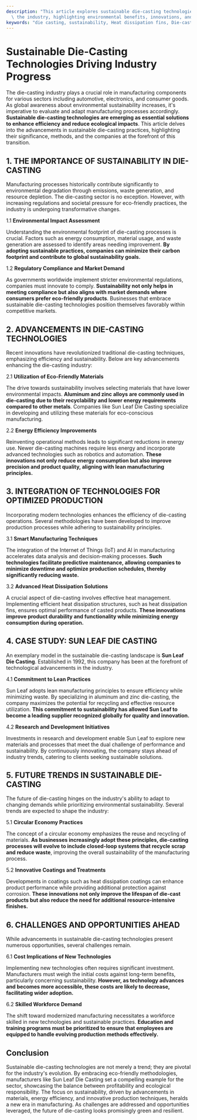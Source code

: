 ```yaml
---
description: "This article explores sustainable die-casting technologies that are transforming\
  \ the industry, highlighting environmental benefits, innovations, and future trends."
keywords: "die casting, sustainability, Heat dissipation fins, Die-cast aluminum"
---
```

# Sustainable Die-Casting Technologies Driving Industry Progress

The die-casting industry plays a crucial role in manufacturing components for various sectors including automotive, electronics, and consumer goods. As global awareness about environmental sustainability increases, it's imperative to evaluate and adapt manufacturing processes accordingly. **Sustainable die-casting technologies are emerging as essential solutions to enhance efficiency and reduce ecological impacts**. This article delves into the advancements in sustainable die-casting practices, highlighting their significance, methods, and the companies at the forefront of this transition.

## 1. THE IMPORTANCE OF SUSTAINABILITY IN DIE-CASTING

Manufacturing processes historically contribute significantly to environmental degradation through emissions, waste generation, and resource depletion. The die-casting sector is no exception. However, with increasing regulations and societal pressure for eco-friendly practices, the industry is undergoing transformative changes. 

1.1 **Environmental Impact Assessment**

Understanding the environmental footprint of die-casting processes is crucial. Factors such as energy consumption, material usage, and waste generation are assessed to identify areas needing improvement. **By adopting sustainable practices, companies can minimize their carbon footprint and contribute to global sustainability goals.**

1.2 **Regulatory Compliance and Market Demand**

As governments worldwide implement stricter environmental regulations, companies must innovate to comply. **Sustainability not only helps in meeting compliance but also aligns with market demands where consumers prefer eco-friendly products**. Businesses that embrace sustainable die-casting technologies position themselves favorably within competitive markets.

## 2. ADVANCEMENTS IN DIE-CASTING TECHNOLOGIES

Recent innovations have revolutionized traditional die-casting techniques, emphasizing efficiency and sustainability. Below are key advancements enhancing the die-casting industry:

2.1 **Utilization of Eco-Friendly Materials**

The drive towards sustainability involves selecting materials that have lower environmental impacts. **Aluminum and zinc alloys are commonly used in die-casting due to their recyclability and lower energy requirements compared to other metals**. Companies like Sun Leaf Die Casting specialize in developing and utilizing these materials for eco-conscious manufacturing.

2.2 **Energy Efficiency Improvements**

Reinventing operational methods leads to significant reductions in energy use. Newer die-casting machines require less energy and incorporate advanced technologies such as robotics and automation. **These innovations not only reduce energy consumption but also improve precision and product quality, aligning with lean manufacturing principles.**

## 3. INTEGRATION OF TECHNOLOGIES FOR OPTIMIZED PRODUCTION

Incorporating modern technologies enhances the efficiency of die-casting operations. Several methodologies have been developed to improve production processes while adhering to sustainability principles.

3.1 **Smart Manufacturing Techniques**

The integration of the Internet of Things (IoT) and AI in manufacturing accelerates data analysis and decision-making processes. **Such technologies facilitate predictive maintenance, allowing companies to minimize downtime and optimize production schedules, thereby significantly reducing waste.**

3.2 **Advanced Heat Dissipation Solutions**

A crucial aspect of die-casting involves effective heat management. Implementing efficient heat dissipation structures, such as heat dissipation fins, ensures optimal performance of casted products. **These innovations improve product durability and functionality while minimizing energy consumption during operation.**

## 4. CASE STUDY: SUN LEAF DIE CASTING

An exemplary model in the sustainable die-casting landscape is **Sun Leaf Die Casting**. Established in 1992, this company has been at the forefront of technological advancements in the industry. 

4.1 **Commitment to Lean Practices**

Sun Leaf adopts lean manufacturing principles to ensure efficiency while minimizing waste. By specializing in aluminum and zinc die-casting, the company maximizes the potential for recycling and effective resource utilization. **This commitment to sustainability has allowed Sun Leaf to become a leading supplier recognized globally for quality and innovation.**

4.2 **Research and Development Initiatives**

Investments in research and development enable Sun Leaf to explore new materials and processes that meet the dual challenge of performance and sustainability. By continuously innovating, the company stays ahead of industry trends, catering to clients seeking sustainable solutions.

## 5. FUTURE TRENDS IN SUSTAINABLE DIE-CASTING

The future of die-casting hinges on the industry's ability to adapt to changing demands while prioritizing environmental sustainability. Several trends are expected to shape the industry:

5.1 **Circular Economy Practices**

The concept of a circular economy emphasizes the reuse and recycling of materials. **As businesses increasingly adopt these principles, die-casting processes will evolve to include closed-loop systems that recycle scrap and reduce waste**, improving the overall sustainability of the manufacturing process.

5.2 **Innovative Coatings and Treatments**

Developments in coatings such as heat dissipation coatings can enhance product performance while providing additional protection against corrosion. **These innovations not only improve the lifespan of die-cast products but also reduce the need for additional resource-intensive finishes.**

## 6. CHALLENGES AND OPPORTUNITIES AHEAD

While advancements in sustainable die-casting technologies present numerous opportunities, several challenges remain.

6.1 **Cost Implications of New Technologies**

Implementing new technologies often requires significant investment. Manufacturers must weigh the initial costs against long-term benefits, particularly concerning sustainability. **However, as technology advances and becomes more accessible, these costs are likely to decrease, facilitating wider adoption.**

6.2 **Skilled Workforce Demand**

The shift toward modernized manufacturing necessitates a workforce skilled in new technologies and sustainable practices. **Education and training programs must be prioritized to ensure that employees are equipped to handle evolving production methods effectively.**

## Conclusion

Sustainable die-casting technologies are not merely a trend; they are pivotal for the industry's evolution. By embracing eco-friendly methodologies, manufacturers like Sun Leaf Die Casting set a compelling example for the sector, showcasing the balance between profitability and ecological responsibility. The focus on sustainability, driven by advancements in materials, energy efficiency, and innovative production techniques, heralds a new era in manufacturing. As challenges are addressed and opportunities leveraged, the future of die-casting looks promisingly green and resilient.
